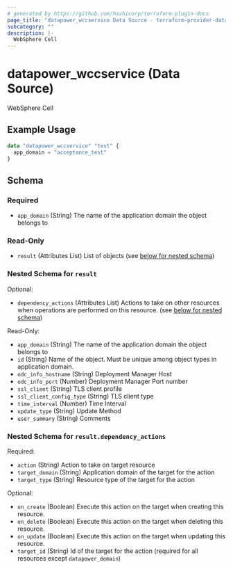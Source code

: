 ```yaml
---
# generated by https://github.com/hashicorp/terraform-plugin-docs
page_title: "datapower_wccservice Data Source - terraform-provider-datapower"
subcategory: ""
description: |-
  WebSphere Cell
---
```


# datapower_wccservice (Data Source)

WebSphere Cell

## Example Usage

```terraform
data "datapower_wccservice" "test" {
  app_domain = "acceptance_test"
}
```

<!-- schema generated by tfplugindocs -->
## Schema

### Required

- `app_domain` (String) The name of the application domain the object belongs to

### Read-Only

- `result` (Attributes List) List of objects (see [below for nested schema](#nestedatt--result))

<a id="nestedatt--result"></a>
### Nested Schema for `result`

Optional:

- `dependency_actions` (Attributes List) Actions to take on other resources when operations are performed on this resource. (see [below for nested schema](#nestedatt--result--dependency_actions))

Read-Only:

- `app_domain` (String) The name of the application domain the object belongs to
- `id` (String) Name of the object. Must be unique among object types in application domain.
- `odc_info_hostname` (String) Deployment Manager Host
- `odc_info_port` (Number) Deployment Manager Port number
- `ssl_client` (String) TLS client profile
- `ssl_client_config_type` (String) TLS client type
- `time_interval` (Number) Time Interval
- `update_type` (String) Update Method
- `user_summary` (String) Comments

<a id="nestedatt--result--dependency_actions"></a>
### Nested Schema for `result.dependency_actions`

Required:

- `action` (String) Action to take on target resource
- `target_domain` (String) Application domain of the target for the action
- `target_type` (String) Resource type of the target for the action

Optional:

- `on_create` (Boolean) Execute this action on the target when creating this resource.
- `on_delete` (Boolean) Execute this action on the target when deleting this resource.
- `on_update` (Boolean) Execute this action on the target when updating this resource.
- `target_id` (String) Id of the target for the action (required for all resources except `datapower_domain`)
